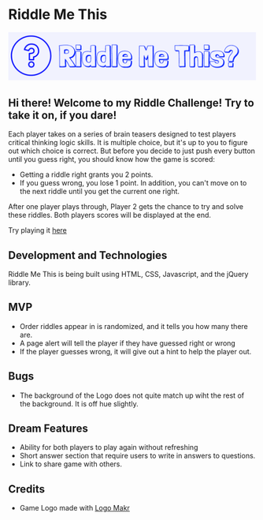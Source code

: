 # Riddle Me This

![riddle](Logomakr_8kV080.png)

## Hi there! Welcome to my Riddle Challenge! Try to take it on, if you dare!

Each player takes on a series of brain teasers designed to test players critical thinking logic skills. It is multiple choice, but it's up to you to figure out which choice is correct. But before you decide to just push every button until you guess right, you should know how the game is scored:

+ Getting a riddle right grants you 2 points.
+ If you guess wrong, you lose 1 point. In addition, you can't move on to the next riddle until you get the current one right.  

After one player plays through, Player 2 gets the chance to try and solve these riddles. Both players scores will be displayed at the end.

Try playing it [here](https://michaelm999.github.io/Projects/riddlemethis/questions.html)

## Development and Technologies

Riddle Me This is being built using HTML, CSS, Javascript, and the jQuery library.


## MVP
+ Order riddles appear in is randomized, and it tells you how many there are.
+ A page alert will tell the player if they have guessed right or wrong
+ If the player guesses wrong, it will give out a hint to help the player out.

## Bugs
+ The background of the Logo does not quite match up wiht the rest of the background. It is off hue slightly.

## Dream Features
+ Ability for both players to play again without refreshing
+ Short answer section that require users to write in answers to questions.
+ Link to share game with others.

## Credits
+ Game Logo made with [Logo Makr](https://logomakr.com/)
